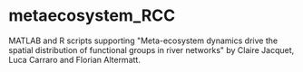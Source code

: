 # metaecosystem_RCC

MATLAB and R scripts supporting "Meta-ecosystem dynamics drive the spatial distribution of functional groups in river networks" by Claire Jacquet, Luca Carraro and Florian Altermatt.
